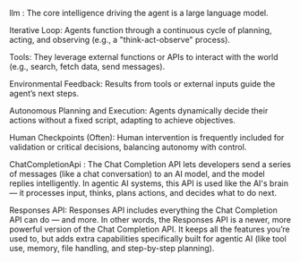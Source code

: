 llm : The core intelligence driving the agent is a large language model.

Iterative Loop: Agents function through a continuous cycle of planning, acting, and observing (e.g., a "think-act-observe" process).

Tools: They leverage external functions or APIs to interact with the world (e.g., search, fetch data, send messages).

Environmental Feedback: Results from tools or external inputs guide the agent’s next steps.

Autonomous Planning and Execution: Agents dynamically decide their actions without a fixed script, adapting to achieve objectives.

Human Checkpoints (Often): Human intervention is frequently included for validation or critical decisions, balancing autonomy with control.

ChatCompletionApi : The Chat Completion API lets developers send a series of messages (like a chat conversation) to an AI model, and the model replies intelligently.
In agentic AI systems, this API is used like the AI's brain — it processes input, thinks, plans actions, and decides what to do next.

Responses API: Responses API includes everything the Chat Completion API can do — and more.
In other words, the Responses API is a newer, more powerful version of the Chat Completion API. It keeps all the features you’re used to, but adds extra capabilities specifically built for agentic AI (like tool use, memory, file handling, and step-by-step planning).